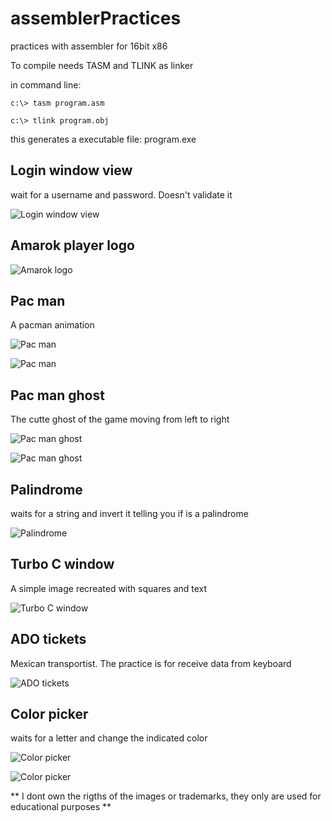 # assemblerPractices
practices with assembler for 16bit x86

To compile needs TASM and TLINK as linker

in command line:
```
c:\> tasm program.asm

c:\> tlink program.obj
```

this generates a executable file: program.exe


## Login window view

wait for a username and password. Doesn't validate it

![Login window view](example_images/Screenshot_window.png)

## Amarok player logo

![Amarok logo](example_images/Screenshot_amarok_logo.png)

## Pac man

A pacman animation

![Pac man](example_images/Screenshot_pacman1.png)

![Pac man](example_images/Screenshot_pacman2.png)

## Pac man ghost

The cutte ghost of the game moving from left to right

![Pac man ghost](example_images/Screenshot_ghost1.png)

![Pac man ghost](example_images/Screenshot_ghost2.png)

## Palindrome

waits for a string and invert it telling you if is a palindrome

![Palindrome](example_images/Screenshot_palindrome.png)

## Turbo C window

A simple image recreated with squares and text

![Turbo C window](example_images/Screenshot_turboC_view.png)

## ADO tickets

Mexican transportist. The practice is for receive data from keyboard

![ADO tickets](example_images/Screenshot_ticket_store.png)

## Color picker

waits for a letter and change the indicated color

![Color picker](example_images/Screenshot_colors1.png)

![Color picker](example_images/Screenshot_colors2.png)


** I dont own the rigths of the images or trademarks, they only are used for educational purposes **
